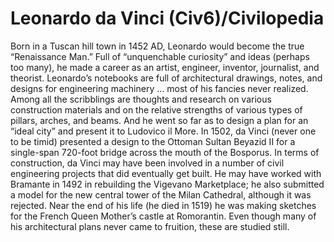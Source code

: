 # Leonardo da Vinci (Civ6)/Civilopedia

Born in a Tuscan hill town in 1452 AD, Leonardo would become the true “Renaissance Man.” Full of “unquenchable curiosity” and ideas (perhaps too many), he made a career as an artist, engineer, inventor, journalist, and theorist. Leonardo’s notebooks are full of architectural drawings, notes, and designs for engineering machinery … most of his fancies never realized. Among all the scribblings are thoughts and research on various construction materials and on the relative strengths of various types of pillars, arches, and beams. And he went so far as to design a plan for an “ideal city” and present it to Ludovico il More.
In 1502, da Vinci (never one to be timid) presented a design to the Ottoman Sultan Beyazid II for a single-span 720-foot bridge across the mouth of the Bosporus. In terms of construction, da Vinci may have been involved in a number of civil engineering projects that did eventually get built. He may have worked with Bramante in 1492 in rebuilding the Vigevano Marketplace; he also submitted a model for the new central tower of the Milan Cathedral, although it was rejected. Near the end of his life (he died in 1519) he was making sketches for the French Queen Mother’s castle at Romorantin. Even though many of his architectural plans never came to fruition, these are studied still.